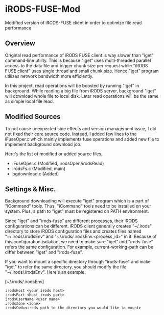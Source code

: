 iRODS-FUSE-Mod
==============

Modified version of iRODS-FUSE client in order to optimize file read performance

Overview
--------

Original read performance of iRODS FUSE client is way slower than "iget" command-line utility. This is because "iget" uses multi-threaded parallel access to the data file and bigger chunk size per request while "iRODS FUSE client" uses single thread and small chunk size. Hence "iget" program utilizes network bandwidth more efficiently.

In this project, read operations will be boosted by running "iget" in background. While reading a big file from iRODS server, background "iget" will download whole file to local disk. Later read operations will be the same as simple local file read.

Modified Sources
----------------

To not cause unexpected side effects and version management issue, I did not fixed their core source code. Instead, I added few lines to the iFuseOper.c which mainly implements fuse operations and added new file to implement background download job.

Here's the list of modified or added source files.
- iFuseOper.c (Modified, irodsOpen/irodsRead)
- irodsFs.c (Modified, main)
- bgdownload.c (Added)

Settings & Misc.
----------------

Background downloading will execute "iget" program which is a part of "iCommand" tools. Thus, "iCommand" tools need to be installed on your system. Plus, a path to "iget" must be registered on PATH environment.

Since "iget" and "irods-fuse" are different processes, their iRODS configurations can be different. iRODS client generally creates "~/.irods" directory to store iRODS configuration files and creates files named "~/.irods/.irodsEnv" and "~/.irods/.irodsEnv.<process_id>" in it. Because of this configuration isolation, we need to make sure "iget" and "irods-fuse" refers the same configuration. For example, current-working-path can be differ between "iget" and "irods-fuse".

If you want to mount a specific directory through "irods-fuse" and make "iget" to refer the same directory, you should modify the file "~/.irods/.irodsEnv". Here's an example.

[~/.irods/.irodsEnv]
```
irodsHost <your irods host>
irodsPort <host irods port>
irodsUserName <user name>
irodsZone <zone>
irodsCwd=<irods path to the directory you would like to mount>
```







